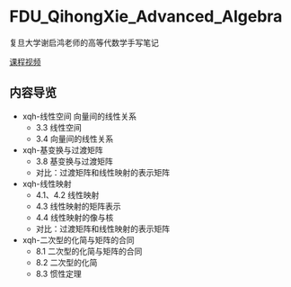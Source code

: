 # FDU_QihongXie_Advanced_Algebra
复旦大学谢启鸿老师的高等代数学手写笔记

[课程视频](https://www.bilibili.com/video/BV1mJ411r7ZB)

## 内容导览
- xqh-线性空间 向量间的线性关系
  - 3.3 线性空间
  - 3.4 向量间的线性关系
- xqh-基变换与过渡矩阵
  - 3.8 基变换与过渡矩阵
  - 对比：过渡矩阵和线性映射的表示矩阵
- xqh-线性映射
  - 4.1、4.2 线性映射
  - 4.3 线性映射的矩阵表示
  - 4.4 线性映射的像与核
  - 对比：过渡矩阵和线性映射的表示矩阵
- xqh-二次型的化简与矩阵的合同
  - 8.1 二次型的化简与矩阵的合同
  - 8.2 二次型的化简
  - 8.3 惯性定理

